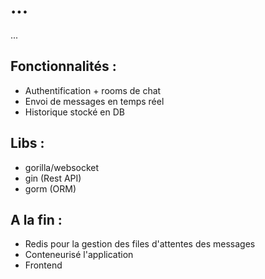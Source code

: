 # ...

...

## Fonctionnalités :

- Authentification + rooms de chat
- Envoi de messages en temps réel
- Historique stocké en DB

## Libs :

- gorilla/websocket
- gin (Rest API)
- gorm (ORM)

## A la fin :

- Redis pour la gestion des files d'attentes des messages
- Conteneurisé l'application
- Frontend

